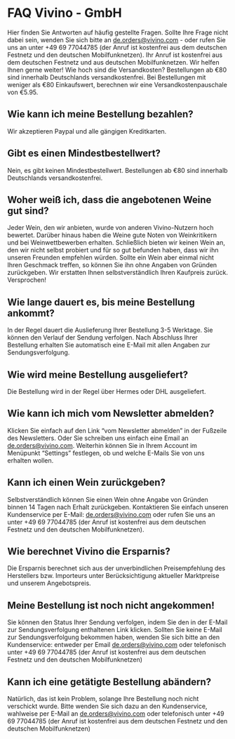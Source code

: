   # FAQ Vivino - GmbH
  Hier finden Sie Antworten auf häufig gestellte Fragen. Sollte Ihre Frage nicht dabei sein, wenden Sie sich bitte an de.orders@vivino.com - oder rufen Sie uns an unter +49 69 77044785 (der Anruf ist kostenfrei aus dem deutschen Festnetz und den deutschen Mobilfunknetzen). Ihr Anruf ist kostenfrei aus dem deutschen Festnetz und aus deutschen Mobilfunknetzen. Wir helfen Ihnen gerne weiter! Wie hoch sind die Versandkosten? Bestellungen ab €80 sind innerhalb Deutschlands versandkostenfrei. Bei Bestellungen mit weniger als €80 Einkaufswert, berechnen wir eine Versandkostenpauschale von €5.95.


 

## Wie kann ich meine Bestellung bezahlen?

Wir akzeptieren Paypal und alle gängigen Kreditkarten.

 

## Gibt es einen Mindestbestellwert?

Nein, es gibt keinen Mindestbestellwert. Bestellungen ab €80 sind innerhalb Deutschlands versandkostenfrei.

 

## Woher weiß ich, dass die angebotenen Weine gut sind?

Jeder Wein, den wir anbieten, wurde von anderen Vivino-Nutzern hoch bewertet. Darüber hinaus haben die Weine gute Noten von Weinkritikern und bei Weinwettbewerben erhalten. Schließlich bieten wir keinen Wein an, den wir nicht selbst probiert und für so gut befunden haben, dass wir ihn unseren Freunden empfehlen würden.
Sollte ein Wein aber einmal nicht Ihren Geschmack treffen, so können Sie ihn ohne Angaben von Gründen zurückgeben. Wir erstatten Ihnen selbstverständlich Ihren Kaufpreis zurück. Versprochen!


 

## Wie lange dauert es, bis meine Bestellung ankommt?

In der Regel dauert die Auslieferung Ihrer Bestellung 3-5 Werktage. Sie können den Verlauf der Sendung verfolgen. Nach Abschluss Ihrer Bestellung erhalten Sie automatisch eine E-Mail mit allen Angaben zur Sendungsverfolgung.

 

## Wie wird meine Bestellung ausgeliefert?

Die Bestellung wird in der Regel über Hermes oder DHL ausgeliefert.

 

## Wie kann ich mich vom Newsletter abmelden?

Klicken Sie einfach auf den Link “vom Newsletter abmelden” in der Fußzeile des Newsletters. Oder Sie schreiben uns einfach eine Email an de.orders@vivino.com. Weiterhin können Sie in Ihrem Account im Menüpunkt “Settings” festlegen, ob und welche E-Mails Sie von uns erhalten wollen.

 

## Kann ich einen Wein zurückgeben?

Selbstverständlich können Sie einen Wein ohne Angabe von Gründen binnen 14 Tagen nach Erhalt zurückgeben. Kontaktieren Sie einfach unseren Kundenservice per E-Mail: de.orders@vivino.com oder rufen Sie uns an unter +49 69 77044785 (der Anruf ist kostenfrei aus dem deutschen Festnetz und den deutschen Mobilfunknetzen).


 

## Wie berechnet Vivino die Ersparnis?

Die Ersparnis berechnet sich aus der unverbindlichen Preisempfehlung des Herstellers bzw. Importeurs unter Berücksichtigung aktueller Marktpreise und unserem Angebotspreis.

 

## Meine Bestellung ist noch nicht angekommen!

Sie können den Status Ihrer Sendung verfolgen, indem Sie den in der E-Mail zur Sendungsverfolgung enthaltenen Link klicken. Sollten Sie keine E-Mail zur Sendungsverfolgung bekommen haben, wenden Sie sich bitte an den Kundenservice: entweder per Email de.orders@vivino.com oder telefonisch unter +49 69 77044785 (der Anruf ist kostenfrei aus dem deutschen Festnetz und den deutschen Mobilfunknetzen)


 

## Kann ich eine getätigte Bestellung abändern?

Natürlich, das ist kein Problem, solange Ihre Bestellung noch nicht verschickt wurde. Bitte wenden Sie sich dazu an den Kundenservice, wahlweise per E-Mail an de.orders@vivino.com oder telefonisch unter +49 69 77044785 (der Anruf ist kostenfrei aus dem deutschen Festnetz und den deutschen Mobilfunknetzen)

